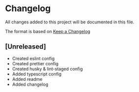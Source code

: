 # Changelog

All changes added to this project will be documented in this file.

The format is based on [Keep a Changelog](https://keepachangelog.com/en/1.0.0/)

## [Unreleased]

- Created eslint config
- Created prettier config
- Created husky & lint-staged config
- Added typescript config
- Added readme
- Added changelog
